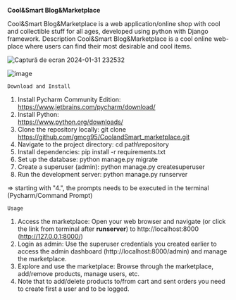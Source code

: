 **Cool&Smart Blog&Marketplace**

Cool&Smart Blog&Marketplace is a web application/online shop with cool and collectible stuff for all ages, developed using python with Django framework.
   Description
Cool&Smart Blog&Marketplace is a cool online web-place where users can find their most desirable and cool items.


![Captură de ecran 2024-01-31 232532](https://github.com/gmcg95/CoolandSmart_marketplace/assets/145259154/085030a2-c3c7-48bf-a39e-2ddc0b5dbb4f)



![image](https://github.com/gmcg95/CoolandSmart_marketplace/assets/145259154/b074468d-851d-4c7d-9772-674d8e3c9a35)

   
    Download and Install

1. Install Pycharm Community Edition:		
    https://www.jetbrains.com/pycharm/download/
2. Install Python:						
    https://www.python.org/downloads/
3. Clone the repository locally:
    git clone https://github.com/gmcg95/CoolandSmart_marketplace.git
4. Navigate to the project directory:
    cd path\repository 
5. Install dependencies:
    pip install -r requirements.txt 
6. Set up the database:
    python manage.py migrate 
7. Create a superuser (admin):
    python manage.py createsuperuser 
8. Run the development server:
    python manage.py runserver

⇒ starting with "4.", the prompts needs to be executed in the terminal (Pycharm/Command Prompt)   
    
    Usage

1. Access the marketplace:
    Open your web browser and navigate (or click the link from terminal after **runserver**) to http://localhost:8000 (http://127.0.0.1:8000/)
2. Login as admin:
    Use the superuser credentials you created earlier to access the admin dashboard (http://localhost:8000/admin) and manage the marketplace. 
3. Explore and use the marketplace:
    Browse through the marketplace, add/remove products, manage users, etc.
4. Note that to add/delete products to/from cart and sent orders you need to create first a user and to be logged.
